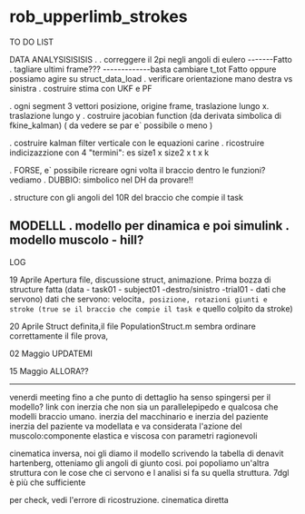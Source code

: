 # rob_upperlimb_strokes

TO DO LIST

DATA ANALYSISISISIS
.
. correggere il 2pi negli angoli di eulero -------Fatto
. tagliare ultimi frame??? -------------basta cambiare t_tot Fatto oppure possiamo agire su struct_data_load
. verificare orientazione mano destra vs sinistra
. costruire stima con UKF e PF

. ogni segment 3 vettori posizione, origine frame, traslazione lungo x. traslazione lungo y
. costruire jacobian function (da derivata simbolica di fkine_kalman) ( da vedere se par e` possibile o meno )

. costruire kalman filter verticale con le equazioni carine 
. ricostruire indicizazzione con 4 "termini": es size1 x size2 x t x k

. FORSE, e` possibile ricreare ogni volta il braccio dentro le funzioni? vediamo
. DUBBIO: simbolico nel DH da provare!!


. structure con gli angoli del 10R del braccio che compie il task


MODELLL
. modello per dinamica e poi simulink
. modello muscolo - hill?
-------------------------------------------------------------------




LOG

19 Aprile
Apertura file, discussione struct, animazione. Prima bozza di structure fatta 
(data - task01 - subject01 -destro/sinistro -trial01 - dati che servono)
dati che servono: velocita`, posizione, rotazioni giunti e stroke (true se il braccio che compie il task e` quello colpito da stroke)

20 Aprile
Struct definita,il file PopulationStruct.m sembra ordinare correttamente il file prova,

02 Maggio 
UPDATEMI

15 Maggio
ALLORA??


_____________________________________________________
venerdi meeting
fino a che punto di dettaglio ha senso spingersi per il modello?
	link con inerzia che non sia un parallelepipedo e qualcosa che modelli braccio umano. inerzia del macchinario e inerzia del paziente
	inerzia del paziente va modellata e va considerata l'azione del muscolo:componente elastica e viscosa con parametri ragionevoli

cinematica inversa, noi gli diamo il modello scrivendo la tabella di denavit hartenberg, otteniamo gli angoli di giunto cosi. poi popoliamo un'altra struttura con
le cose che ci servono e l analisi si fa su quella struttura. 7dgl è più che sufficiente

per check, vedi l'errore di ricostruzione. cinematica diretta
